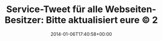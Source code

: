 ---
retweeted: false
source: <a href="http://twitter.com" rel="nofollow">Twitter Web Client</a>
entities:
  hashtags: []
  symbols: []
  user_mentions: []
  urls: []
display_text_range:
- '0'
- '102'
favorite_count: '2'
id_str: '420248642285350912'
truncated: false
retweet_count: '5'
id: '420248642285350912'
created_at: Mon Jan 06 17:40:58 +0000 2014
favorited: false
full_text: "Service-Tweet für alle Webseiten-Besitzer: \nBitte aktualisiert eure ©
  2013 Fußzeilen.\n\nGern geschehen."
lang: de
tags:
- pesos/twitter
date: '2014-01-06T17:40:58+00:00'
src: https://twitter.com/bascht/status/420248642285350912
original_url: https://twitter.com/bascht/status/420248642285350912
type: twitter_tweet
text: "Service-Tweet für alle Webseiten-Besitzer: \nBitte aktualisiert eure © 2013
  Fußzeilen.\n\nGern geschehen."
title: "Service-Tweet für alle Webseiten-Besitzer: \nBitte aktualisiert eure © 2"

---